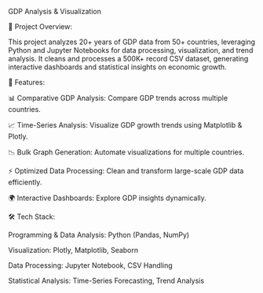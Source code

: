 GDP Analysis & Visualization


📌 Project Overview:

This project analyzes 20+ years of GDP data from 50+ countries, leveraging Python and Jupyter Notebooks for data processing, visualization, and trend analysis. It cleans and processes a 500K+ record CSV dataset, generating interactive dashboards and statistical insights on economic growth.


🚀 Features:

📊 Comparative GDP Analysis: Compare GDP trends across multiple countries.

📈 Time-Series Analysis: Visualize GDP growth trends using Matplotlib & Plotly.

📉 Bulk Graph Generation: Automate visualizations for multiple countries.

⚡ Optimized Data Processing: Clean and transform large-scale GDP data efficiently.

🌍 Interactive Dashboards: Explore GDP insights dynamically.


🛠 Tech Stack:

Programming & Data Analysis: Python (Pandas, NumPy)

Visualization: Plotly, Matplotlib, Seaborn

Data Processing: Jupyter Notebook, CSV Handling

Statistical Analysis: Time-Series Forecasting, Trend Analysis
